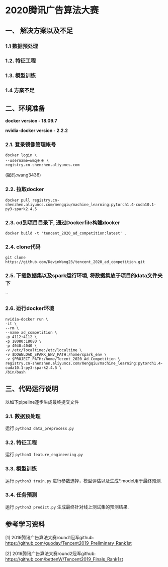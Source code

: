 # 2020腾讯广告算法大赛

## 一、 解决方案以及不足

### 1.1 数据预处理

### 1.2. 特征工程

### 1.3. 模型训练

### 1.4 方案不足

## 二、环境准备
**docker version - 18.09.7**

**nvidia-docker version - 2.2.2**

### 2.1. 登录镜像管理帐号

```
docker login \
--username=wmq王王 \  
registry.cn-shenzhen.aliyuncs.com
``` 
(密码:wang3436)

### 2.2. 拉取docker

```
docker pull registry.cn-shenzhen.aliyuncs.com/mengqiu/machine_learning:pytorch1.4-cuda10.1-py3-spark2.4.5
```

### 2.3. cd到项目目录下, 通过Dockerfile构建docker

```
docker build -t 'tencent_2020_ad_competition:latest' .
``` 

### 2.4. clone代码

```
git clone https://github.com/DevinWang23/tencent_2020_ad_competition.git
```

### 2.5. 下载数据集以及spark运行环境, 将数据集放于项目的data文件夹下
``

### 2.6. 运行docker环境
```
nvidia-docker run \
-it \
--rm \
--name ad_competition \
-p 4112:4112 \
-p 18080:18080 \ 
-p 4040:4040 \
-v /etc/localtime:/etc/localtime \
-v $DOWNLOAD_SPARK_ENV_PATH:/home/spark_env \
-v $PROJECT_PATH:/home/Tecent_2020_Ad_Competition \
registry.cn-shenzhen.aliyuncs.com/mengqiu/machine_learning:pytorch1.4-cuda10.1-py3-spark2.4.5 \
/bin/bash
```

## 三、代码运行说明

以如下pipeline逐步生成最终提交文件

### 3.1. 数据预处理 

运行 `python3 data_preprocess.py`


### 3.2. 特征工程

运行 `python3 feature_engineering.py`


### 3.3. 模型训练

运行 `python3 train.py` 进行参数选择，模型评估以及生成*.model用于最终预测.

### 3.4. 任务预测

运行 `python3 predict.py` 生成最终针对线上测试集的预测结果.

## 参考学习资料
[1] 2019腾讯广告算法大赛round1冠军github: <https://github.com/guoday/Tencent2019_Preliminary_Rank1st>

[2] 2019腾讯广告算法大赛round2冠军github: <https://github.com/bettenW/Tencent2019_Finals_Rank1st>
